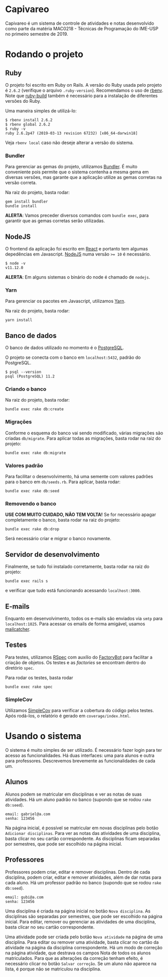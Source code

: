 # Capivareo

Capivareo é um sistema de controle de atividades e notas desenvolvido como parte da matéria MAC0218 - Técnicas de Programação do IME-USP no primeiro semestre de 2019.

# Rodando o projeto

## Ruby

O projeto foi escrito em Ruby on Rails. A versão do Ruby usada pelo projeto é `2.6.2` (verifique o arquivo `.ruby-version`). Recomendamos o uso de [rbenv](https://github.com/rbenv/rbenv). Note que [ruby-build](https://github.com/rbenv/ruby-build#readme) também é necessário para a instalação de diferentes versões do Ruby.

Uma maneira simples de utilizá-lo:

```
$ rbenv install 2.6.2
$ rbenv global 2.6.2
$ ruby -v
ruby 2.6.2p47 (2019-03-13 revision 67232) [x86_64-darwin18]
```

Veja `rbenv local` caso não deseje alterar a versão do sistema.

### Bundler

Para gerenciar as gemas do projeto, utilizamos [Bundler](https://bundler.io/). É muito conveniente pois permite que o sistema contenha a mesma gema em diversas versões, mas garante que a aplicação utilize as gemas corretas na versão correta.

Na raiz do projeto, basta rodar:

```
gem install bundler
bundle install
```

**ALERTA**: Vamos preceder diversos comandos com `bundle exec`, para garantir que as gemas corretas serão utilizadas.

## NodeJS

O frontend da aplicação foi escrito em [React](https://reactjs.org/) e portanto tem algumas depedências em Javascript. [NodeJS](https://nodejs.org/en) numa versão `>= 10` é necessário.

```
$ node -v
v11.12.0
```

**ALERTA**: Em alguns sistemas o binário do node é chamado de `nodejs`.

### Yarn

Para gerenciar os pacotes em Javascript, utilizamos [Yarn](https://yarnpkg.com/lang/en/).

Na raiz do projeto, basta rodar:

```
yarn install
```

## Banco de dados

O banco de dados utilizado no momento é o [PostgreSQL](https://www.postgresql.org/).

O projeto se conecta com o banco em `localhost:5432`, padrão do PostgreSQL.

```
$ psql --version
psql (PostgreSQL) 11.2
```

### Criando o banco

Na raiz do projeto, basta rodar:

```
bundle exec rake db:create
```

### Migrações

Conforme o esquema do banco vai sendo modificado, várias migrações são criadas `db/migrate`. Para aplicar todas as migrações, basta rodar na raiz do projeto:

```
bundle exec rake db:migrate
```

### Valores padrão

Para facilitar o desenvolvimento, há uma semente com valores padrões para o banco em `db/seeds.rb`. Para aplicar, basta rodar:

```
bundle exec rake db:seed
```

### Removendo o banco

**USE COM MUITO CUIDADO, NÃO TEM VOLTA!** Se for necessário apagar completamente o banco, basta rodar na raiz do projeto:

```
bundle exec rake db:drop
```

Será necessário criar e migrar o banco novamente.

## Servidor de desenvolvimento

Finalmente, se tudo foi instalado corretamente, basta rodar na raiz do projeto:

```
bundle exec rails s
```

e verificar que tudo está funcionando acessando `localhost:3000`.

## E-mails

Enquanto em desenvolvimento, todos os e-mails são enviados via `smtp` para `localhost:1025`. Para acessar os emails de forma amigável, usamos [mailcatcher](https://mailcatcher.me/).

## Testes

Para testes, utilizamos [RSpec](https://rspec.info/) com auxílio do [FactoryBot](https://github.com/thoughtbot/factory_bot) para facilitar a criação de objetos. Os testes e as *factories* se encontram dentro do diretório `spec`.

Para rodar os testes, basta rodar

```
bundle exec rake spec
```

### SimpleCov

Utilizamos [SimpleCov](https://github.com/colszowka/simplecov) para verificar a cobertura do código pelos testes. Após rodá-los, o relatório é gerado em `coverage/index.html`.

# Usando o sistema

O sistema é muito simples de ser utilizado. É necessário fazer login para ter acesso as funcionalidades. Há duas interfaces: uma para alunos e outra para professores. Descrevemos brevemente as funcionalidades de cada um.

## Alunos

Alunos podem se matricular em disciplinas e ver as notas de suas atividades. Há um aluno padrão no banco (supondo que se rodou `rake db:seed`).

```
email: gabriel@a.com
senha: 123456
```

Na página inicial, é possível se matricular em novas disciplinas pelo botão `Adicionar disciplinas`. Para ver as notas das atividades de uma disciplina, basta clicar no seu cartão correspondente. As disciplinas ficam separadas por semestres, que pode ser escolhido na página inicial.

## Professores

Professores podem criar, editar e remover disciplinas. Dentro de cada disciplina, podem criar, editar e remover atividades, além de dar notas para cada aluno. Há um professor padrão no banco (supondo que se rodou `rake db:seed`).

```
email: gubi@a.com
senha: 123456
```

Uma disciplina é criada na página inicial no botão `Nova disciplina`. As disciplinas são separadas por semestres, que pode ser escolhido na página inicial. Para editar, remover ou gerenciar as atividades de uma disciplina, basta clicar no seu cartão correspondente.

Uma atividade pode ser criada pelo botão `Nova atividade` na página de uma disciplina. Para editar ou remover uma atividade, basta clicar no cartão da atividade na página da disciplina correspondente. Há um modo de correção na página atividade, que destrava os campos Nota de todos os alunos matriculados. Para que as alterações da correção tenham efeito, é necessário clicar no botão `Salvar correção`. Se um aluno não aparece na lista, é porque não se matriculou na disciplina. 